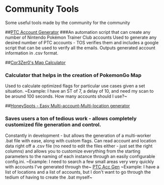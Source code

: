 # Community Tools
Some useful tools made by the community for the community

##[PTC Account Generator](https://github.com/skvvv/pikapy)
###An automation script that can create any number of Nintendo Pokémon Trainer Club accounts
Used to generate any desired number of PTC accounts - TOS verifies them and includes a google script that can be used to verify all the emails. Outputs generated account information in .csv format.

##[Cor3Zer0's Map Calculator](https://github.com/Cor3Zer0/Map-Calculator)
### Calculator that helps in the creation of PokemonGo Map
Used to calculate optimized flags for particular use cases given a set situation.
~Example: I have an ST of 7, a delay of 10, and need my scan to be around 100 seconds. How many accounts should I use?~

##[HoneySpots - Easy Multi-account-Multi-location generator](https://github.com/razorasadsid/HoneySpots)
### Saves users a ton of tedious work - allows completely customized file generation and control.
Constantly in development - but allows the generation of a multi-worker .bat file with ease, along with custom flags. Can read account and location data right off a .csv file (no need to edit the files either - just set the right columns) and allows you to customize everything from the starting parameters to the naming of each instance through an easily configurable config.ini. 
~Example: I need to search a few small areas very very quickly with accounts I've generated through the~ [PTC Acc Gen](https://github.com/skvvv/pikapy)
~Example: I have a list of locations and a list of accounts, but I don't want to go through the tedium of having to create the .bat myself~
